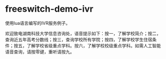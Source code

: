 # freeswitch-demo-ivr
使用lua语言编写的IVR服务例子。

欢迎致电湖南科技大学信息咨询处，语音提示如下：按一，了解学校简介；按二，查询近五年高考分数线；按三，查询学校所有学院；按四，了解学校学生住宿条件；按五，了解学校省级重点学科。按六，了解学校校级重点学科。如需人工智能语音查询，请按零键，重听请按九。

